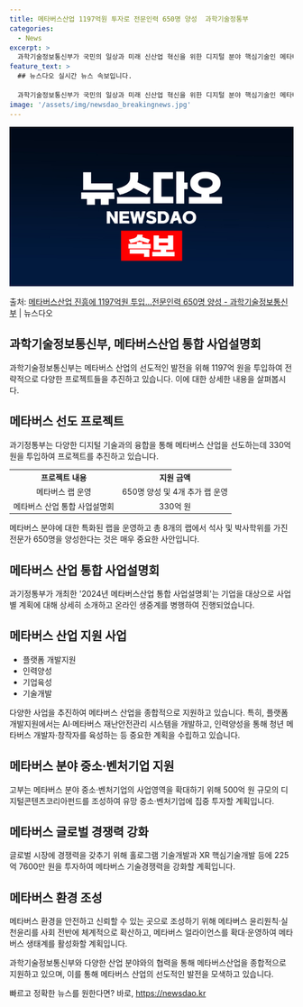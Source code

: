 ```yaml
---
title: 메타버스산업 1197억원 투자로 전문인력 650명 양성  과학기술정통부
categories:
  - News
excerpt: >
  과학기술정보통신부가 국민의 일상과 미래 신산업 혁신을 위한 디지털 분야 핵심기술인 메타버스 산업 진흥을 위해…
feature_text: >
  ## 뉴스다오 실시간 뉴스 속보입니다.

  과학기술정보통신부가 국민의 일상과 미래 신산업 혁신을 위한 디지털 분야 핵심기술인 메타버스 산업 진흥을 위해…
image: '/assets/img/newsdao_breakingnews.jpg'
---
```


![뉴스다오 속보](/assets/img/newsdao_breakingnews.jpg)

<p>출처: <a href="https://newsdao.kr/3248" rel="dofollow">메타버스산업 진흥에 1197억원 투입…전문인력 650명 양성 - 과학기술정보통신부</a> | 뉴스다오</p>

<h2 data-ke-size="size26">과학기술정보통신부, 메타버스산업 통합 사업설명회</h2>
<p data-ke-size="size16">과학기술정보통신부는 메타버스 산업의 선도적인 발전을 위해 1197억 원을 투입하여 전략적으로 다양한 프로젝트들을 추진하고 있습니다. 이에 대한 상세한 내용을 살펴봅시다.</p>

<h2 data-ke-size="size26">메타버스 선도 프로젝트</h2>
<p data-ke-size="size16">과기정통부는 다양한 디지털 기술과의 융합을 통해 메타버스 산업을 선도하는데 330억원을 투입하여 프로젝트를 추진하고 있습니다. </p>

<table>
    <tr>
        <th>프로젝트 내용</th>
        <th>지원 금액</th>
    </tr>
    <tr>
        <td style="text-align: center;">메타버스 랩 운영</td>
        <td style="text-align: center;">650명 양성 및 4개 추가 랩 운영</td>
    </tr>
    <tr>
        <td style="text-align: center;">메타버스 산업 통합 사업설명회</td>
        <td style="text-align: center;">330억 원</td>
    </tr>
</table>

<p data-ke-size="size16">메타버스 분야에 대한 특화된 랩을 운영하고 총 8개의 랩에서 석사 및 박사학위를 가진 전문가 650명을 양성한다는 것은 매우 중요한 사안입니다.</p>

<h2 data-ke-size="size26">메타버스 산업 통합 사업설명회</h2>
<p data-ke-size="size16">과기정통부가 개최한 '2024년 메타버스산업 통합 사업설명회'는 기업을 대상으로 사업별 계획에 대해 상세히 소개하고 온라인 생중계를 병행하여 진행되었습니다. </p>

<h2 data-ke-size="size26">메타버스 산업 지원 사업</h2>
<ul>
    <li>플랫폼 개발지원</li>
    <li>인력양성</li>
    <li>기업육성</li>
    <li>기술개발</li>
</ul>
<p data-ke-size="size16">다양한 사업을 추진하여 메타버스 산업을 종합적으로 지원하고 있습니다. 특히, 플랫폼 개발지원에서는 AI·메타버스 재난안전관리 시스템을 개발하고, 인력양성을 통해 청년 메타버스 개발자·창작자를 육성하는 등 중요한 계획을 수립하고 있습니다.</p>

<h2 data-ke-size="size26">메타버스 분야 중소·벤처기업 지원</h2>
<p data-ke-size="size16">고부는 메타버스 분야 중소·벤처기업의 사업영역을 확대하기 위해 500억 원 규모의 디지털콘텐츠코리아펀드를 조성하여 유망 중소·벤처기업에 집중 투자할 계획입니다.</p>

<h2 data-ke-size="size26">메타버스 글로벌 경쟁력 강화</h2>
<p data-ke-size="size16">글로벌 시장에 경쟁력을 갖추기 위해 홀로그램 기술개발과 XR 핵심기술개발 등에 225억 7600만 원을 투자하여 메타버스 기술경쟁력을 강화할 계획입니다.</p>

<h2 data-ke-size="size26">메타버스 환경 조성</h2>
<p data-ke-size="size16">메타버스 환경을 안전하고 신뢰할 수 있는 곳으로 조성하기 위해 메타버스 윤리원칙·실천윤리를 사회 전반에 체계적으로 확산하고, 메타버스 얼라이언스를 확대·운영하여 메타버스 생태계를 활성화할 계획입니다.</p>

<p data-ke-size="size16">과학기술정보통신부와 다양한 산업 분야와의 협력을 통해 메타버스산업을 종합적으로 지원하고 있으며, 이를 통해 메타버스 산업의 선도적인 발전을 모색하고 있습니다.</p>
 

빠르고 정확한 뉴스를 원한다면? 바로, <a href="https://newsdao.kr" rel="dofollow">https://newsdao.kr</a>


